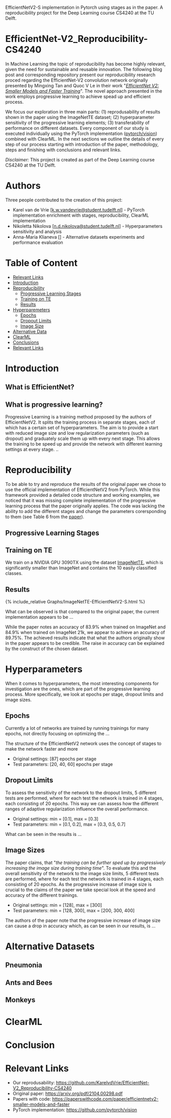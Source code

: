 
EfficientNetV2-S implementation in Pytorch using stages as in the paper. A reproducibility project for the Deep Learning course CS4240 at the TU Delft. 

# EfficientNet-V2_Reproducibility-CS4240
In Machine Learning the topic of reproducibility has become highly relevant, given the need for sustainable and reusable innovation. The following blog post and corresponding repository present our reproducibility research proced regarding the EfficientNet-V2 convolution network originally presented by Mingxing Tan and Quoc V Le in their work "_[EfficientNet V2: Smaller Models and Faster Training](https://paperswithcode.com/paper/efficientnetv2-smaller-models-and-faster)_". The novel approach presented in the work employs progressive learning to achieve spead up and efficient process. 

We focus our exploration in three main parts: (1) reprodusability of results shown in the paper using the ImageNetTE dataset; (2) hyperparameter sensitivity of the progressive learning elements; (3) transferability of performance on different datasets. Every component of our study is executed individually using the PyTorch implementation ([pytorch/vision](https://github.com/pytorch/vision)) combined with ClearML. In the next sections we outline the details of every step of our process starting with introduction of the paper, methodology, steps and finishing with conclusions and relevant links.

_Disclaimer:_ This project is created as part of the Deep Learning course CS4240 at the TU Delft.

# Authors
Three people contributed to the creation of this project:

- Karel van de Vrie [k.w.vandevrie@student.tudelft.nl] - PyTorch implementation enrichment with stages, reproducibility, ClearML implementation
- Nikoletta Nikolova [n.d.nikolova@student.tudelft.nl] - Hyperparameters sensitivity and analysis
- Anna-Maria Klianeva [] - Alternative datasets experiments and performance evaluation
 
# Table of Content

- [Relevant Links](#Relevant-links)
- [Introduction](#introduction)
- [Reproducibility](#reproducibility)
    - [Progressive Learning Stages](#progressive-learning-stages)
    - [Training on TE](#training-on-te)
    - [Results](#results)
- [Hyperparemeters](#hyperparameters)
    - [Epochs](#epochs)
    - [Dropout Limits](#dropout-limits)
    - [Image Size](#image-sizes)
- [Alternative Data](#ada)
- [ClearML](#clearml)
- [Conclusions](#conclusion)
- [Relevant Links](#relevant-links)



# Introduction

## What is EfficientNet?

## What is progressive learning?
Progressive Learning is a training method proposed by the authors of EfficientNetV2. It splits the training process in separate stages, each of which has a certain set of hyperparameters. The aim is to provide a start with reduced image size and low regularization parameters (such as dropout) and graduately scale them up with every next stage. This allows the training to be speed up and provide the network with different learning settings at every stage. ..

# Reproducibility
To be able to try and reproduce the results of the original paper we chose to use the official implementation of EfficientNetV2 from PyTorch. While this framework provided a detailed code structure and working examples, we noticed that it was missing complete implementation of the progressive learning process that the paper originally applies. The code was lacking the ability to add the different stages and change the parameters corersponding to them (see Table 6 from the [paper](https://arxiv.org/pdf/2104.00298.pdf)). 

## Progressive Learning Stages

## Training on TE

We train on a NVIDIA GPU 3090TX using the dataset [ImageNetTE](https://github.com/fastai/imagenette), which is significantly smaller than ImageNet and contains the 10 easily classified classes.


## Results

{% include_relative Graphs/ImageNetTE-EfficientNetV2-S.html %}


What can be observed is that compared to the original paper, the current implementation appears to be ...


While the paper notes an accuracy of 83.9% when trained on ImageNet and 84.9% when trained on ImageNet 21k, we appear to achieve an accuracy of 89.75%. The achieved results indicate that what the authors originally show in the paper appears to be credible. The raise in accuracy can be explained by the construct of the chosen dataset. 

# Hyperparameters
When it comes to hyperparameters, the most interesting components for investigation are the ones, which are part of the progressive learning process. More specifically, we look at epochs per stage, dropout limits and image sizes. 

## Epochs
Currently a lot of networks are trained by running trainings for many epochs, not directly focusing on optimizing the ... 

The structure of the EfficientNetV2 network uses the concept of stages to make the network faster and more 


- Original settings: [87] epochs per stage
- Test parameters: [20, 40, 60] epochs per stage

## Dropout Limits
To assess the sensitivity of the network to the dropout limits, 5 different tests are performed, where for each test the network is trained in 4 stages, each consisting of 20 epochs. This way we can assess how the different ranges of adaptive regularization influence the overall performance. 

- Original settings: min = [0.1], max = [0.3]
- Test parameters: min = [0.1, 0.2], max = [0.3, 0.5, 0.7]

What can be seen in the results is ... 



## Image Sizes
The paper claims, that "_the training can be further sped up by progressively increasing the image size during training time_". To evaluate this and the overall sensitivity of the network to the image size limits, 5 different tests are performed, where for each test the network is trained in 4 stages, each consisting of 20 epochs. As the progressive increase of image size is crucial to the claims of the paper we take special look at the speed and accuracy of the different trainings. 


- Original settings: min = [128], max = [300]
- Test parameters: min = [128, 300], max = [200, 300, 400]


The authors of the paper note that the progressive increase of image size can cause a drop in accuracy which, as can be seen in our results, is ...

# Alternative Datasets

## Pneumonia

## Ants and Bees

## Monkeys


# ClearML

# Conclusion

# Relevant Links

- Our reprodusability: https://github.com/KarelvdVrie/EfficientNet-V2_Reproducibility-CS4240
- Original paper: https://arxiv.org/pdf/2104.00298.pdf
- Papers with code: https://paperswithcode.com/paper/efficientnetv2-smaller-models-and-faster
- PyTorch implementation: https://github.com/pytorch/vision
